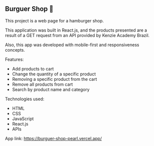 ## Burguer Shop 🍔

This project is a web page for a hamburger shop. 

This application was built in React.js, and the products presented are a result of a GET request from an API provided by Kenzie Academy Brazil.

Also, this app was developed with mobile-first and responsiveness concepts.

Features:
- Add products to cart
- Change the quantity of a specific product
- Removing a specific product from the cart
- Remove all products from cart
- Search by product name and category

Technologies used: 
- HTML
- CSS
- JavaScript
- React.js
- APIs

App link: https://burguer-shop-pearl.vercel.app/
